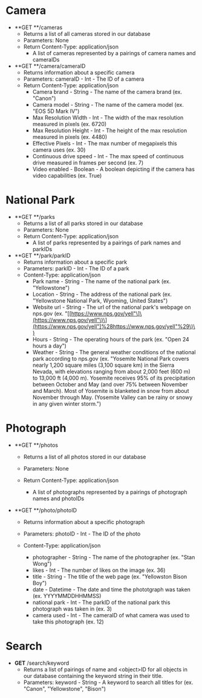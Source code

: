# Camera

* **GET **/cameras
  * Returns a list of all cameras stored in our database
  * Parameters: None
  * Return Content-Type: application/json
    * A list of cameras represented by a pairings of camera names and cameraIDs
* **GET **/camera/cameraID
  * Returns information about a specific camera
  * Parameters: cameraID - Int - The ID of a camera
  * Return Content-Type: application/json
    * Camera brand - String - The name of the camera brand \(ex. "Canon"\)
    * Camera model - String - The name of the camera model \(ex. "EOS 5D Mark 
  IV"\)
    * Max Resolution Width - Int - The width of the max resolution measured in 
  pixels \(ex. 6720\)
    * Max Resolution Height - Int - The height of the max resolution measured 
  in pixels \(ex. 4480\)
    * Effective Pixels - Int - The max number of megapixels this camera uses 
  \(ex. 30\)
    * Continuous drive speed - Int - The max speed of continuous drive measured
  in frames per second \(ex. 7\)
    * Video enabled - Boolean - A boolean depicting if the camera has video 
  capabilities \(ex. True\)

# National Park

* **GET **/parks
  * Returns a list of all parks stored in our database
  * Parameters: None
  * Return Content-Type: application/json
    * A list of parks represented by a pairings of park names and parkIDs
* **GET **/park/parkID
  * Returns information about a specific park
  * Parameters: parkID - Int - The ID of a park
  * Content-Type: application/json
    * Park name - String - The name of the national park \(ex. "Yellowstone"\)
    * Location - String - The address of the national park \(ex. "Yellowstone National Park, Wyoming, United States"\)
    * Website url - String - The url of the national park's webpage on nps.gov 
  \(ex. "\[[https://www.nps.gov/yell"\]\(https://www.nps.gov/yell"\)\](https://www.nps.gov/yell"]%28https://www.nps.gov/yell"%29\)\)
    * Hours - String - The operating hours of the park \(ex. "Open 24 hours a day"\)
    * Weather - String - The general weather conditions of the national park
  according to nps.gov \(ex. "Yosemite National Park covers nearly 1,200
  square miles \(3,100 square km\) in the Sierra Nevada, with elevations
  ranging from about 2,000 feet \(600 m\) to 13,000 ft \(4,000 m\).
  Yosemite receives 95% of its precipitation between October and May \(and
  over 75% between November and March\). Most of Yosemite is blanketed in
  snow from about November through May. \(Yosemite Valley can be rainy or
  snowy in any given winter storm."\)

# Photograph

* **GET **/photos

  * Returns a list of all photos stored in our database

  * Parameters: None

  * Return Content-Type: application/json

    * A list of photographs represented by a pairings of photograph names and photoIDs

* **GET **/photo/photoID

  * Returns information about a specific photograph
  * Parameters: photoID - Int - The ID of the photo

  * Content-Type: application/json
    * photographer - String - The name of the photographer \(ex. "Stan Wong"\)
    * likes - Int - The number of likes on the image \(ex. 36\)
    * title - String - The title of the web page \(ex. "Yellowston Bison Boy"\)
    * date  - Datetime - The date and time the phototgraph was taken \(ex. YYYYMMDDHHMMSS\)
    * national park - Int - The parkID of the national park this photograph was taken in \(ex. 3\)
    * camera used - Int - The cameraID of what camera was used to take this photograph \(ex. 12\)

# Search

* **GET** /search/keyword
  * Returns a list of pairings of name and &lt;object&gt;ID for all objects in our database containing the keyword string in their title.
  * Parameters: keyword - String - A keyword to search all titles for \(ex. "Canon", "Yellowstone", "Bison"\)



